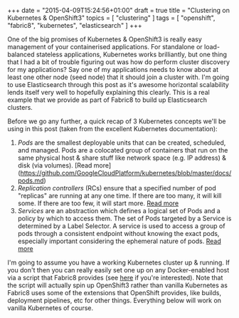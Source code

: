 +++
date = "2015-04-09T15:24:56+01:00"
draft = true
title = "Clustering on Kubernetes & OpenShift3"
topics = [ "clustering" ]
tags = [ "openshift", "fabric8", "kubernetes", "elasticsearch" ]
+++

[openshift]: http://www.openshift.org/ "OpenShift by Red Hat"
[kubernetes]: http://kubernetes.io/ "Kubernetes - clustered Linux containers"
[elasticsearch]: https://www.elastic.co/ "Elasticsearch - distributed, open source search and analytics engine"
[fabric8]: http://fabric8.io/

One of the big promises of Kubernetes & OpenShift3 is really easy management of your
containerised applications. For standalone or load-balanced stateless applications,
Kubernetes works brilliantly, but one thing that I had a bit of trouble figuring
out was how do perform cluster discovery for my applications? Say one of my applications
needs to know about at least one other node (seed node) that it should join a cluster with.
I'm going to use Elasticsearch through this post as it's awesome horizontal scalability
lends itself very well to hopefully explaining this clearly. This is a real
example that we provide as part of Fabric8 to build up Elasticsearch clusters.

Before we go any further, a quick recap of 3 Kubernetes concepts we'll be using
in this post (taken from the excellent Kubernetes documentation):

1. _Pods_ are the smallest deployable units that can be created, scheduled,
   and managed. Pods are a colocated group of containers that run on the same
   physical host & share stuff like network space (e.g. IP address) & disk (via volumes). [Read more]
   (https://github.com/GoogleCloudPlatform/kubernetes/blob/master/docs/pods.md)
2. _Replication controllers_ (RCs) ensure that a
   specified number of pod "replicas" are running at any one time. If there are
   too many, it will kill some. If there are too few, it will start more.
   [Read more](https://github.com/GoogleCloudPlatform/kubernetes/blob/master/docs/replication-controller.md)
3. _Services_ are an abstraction which defines a logical set of Pods
   and a policy by which to access them. The
   set of Pods targeted by a Service is determined by a Label Selector. A service is used to access a group of pods through a consistent
   endpoint without knowing the exact pods, especially important considering the
   ephemeral nature of pods. [Read more](https://github.com/GoogleCloudPlatform/kubernetes/blob/master/docs/services.md)

I'm going to assume you have a working Kubernetes cluster up & running. If you
don't then you can really easily set one up on any Docker-enabled host via a
script that Fabric8 provides (see
[here](http://fabric8.io/guide/openShiftDocker.html#run-the-start-script) if
you're interested). Note that the script will actually spin up OpenShift3
rather than vanilla Kubernetes as Fabric8 uses some of the extensions that
OpenShift provides, like builds, deployment pipelines, etc for other things.
Everything below will work on vanilla Kubernetes of course.


